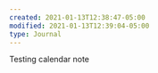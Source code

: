 ```yaml
---
created: 2021-01-13T12:38:47-05:00
modified: 2021-01-13T12:39:04-05:00
type: Journal
---
```


Testing calendar note